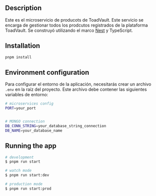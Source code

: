 ## Description

Este es el microservicio de producots de ToadVault. Este servicio se encarga de gestionar todos los prodcutos registrados de la plataforma ToadVault. Se construyó utilizando el marco [Nest](https://github.com/nestjs/nest) y TypeScript.

## Installation

```bash
pnpm install
```

## Environment configuration

Para configurar el entorno de la aplicación, necesitarás crear un archivo `.env` en la raíz del proyecto. Este archivo debe contener las siguientes variables de entorno:

```bash
# microservices config
PORT=your_port


# MONGO connection
DB_CONN_STRING=your_database_string_connection
DB_NAME=your_database_name

```

## Running the app

```bash
# development
$ pnpm run start

# watch mode
$ pnpm run start:dev

# production mode
$ pnpm run start:prod
```
